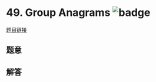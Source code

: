 # 49. Group Anagrams ![badge](https://img.shields.io/badge/-medium-yellow?style=flat-square)

[题目链接](https://leetcode.com/problems/group-anagrams)

## 题意

## 解答

